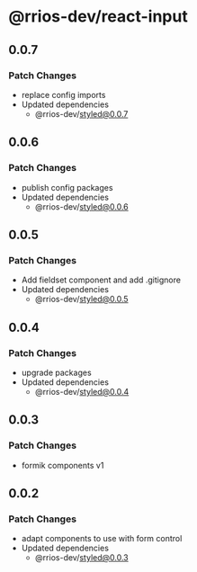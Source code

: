 # @rrios-dev/react-input

## 0.0.7

### Patch Changes

- replace config imports
- Updated dependencies
  - @rrios-dev/styled@0.0.7

## 0.0.6

### Patch Changes

- publish config packages
- Updated dependencies
  - @rrios-dev/styled@0.0.6

## 0.0.5

### Patch Changes

- Add fieldset component and add .gitignore
- Updated dependencies
  - @rrios-dev/styled@0.0.5

## 0.0.4

### Patch Changes

- upgrade packages
- Updated dependencies
  - @rrios-dev/styled@0.0.4

## 0.0.3

### Patch Changes

- formik components v1

## 0.0.2

### Patch Changes

- adapt components to use with form control
- Updated dependencies
  - @rrios-dev/styled@0.0.3
